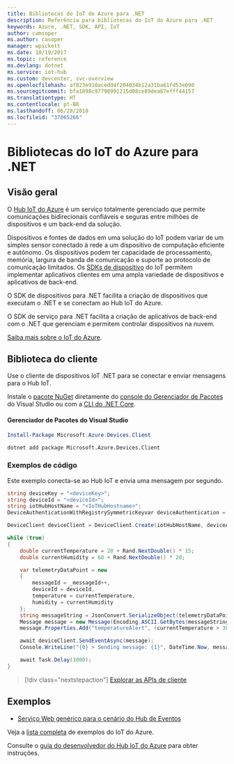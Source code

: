 ```yaml
---
title: Bibliotecas do IoT do Azure para .NET
description: Referência para bibliotecas do IoT do Azure para .NET
keywords: Azure, .NET, SDK, API, IoT
author: camsoper
ms.author: casoper
manager: wpickett
ms.date: 10/19/2017
ms.topic: reference
ms.devlang: dotnet
ms.service: iot-hub
ms.custom: devcenter, svc-overview
ms.openlocfilehash: af823e910acedd4f204034b12a31ba61fd53e090
ms.sourcegitcommit: bfa1898c97798991215d08ce89dea87efff44157
ms.translationtype: HT
ms.contentlocale: pt-BR
ms.lasthandoff: 06/28/2018
ms.locfileid: "37065266"
---
```

# <a name="azure-iot-libraries-for-net"></a>Bibliotecas do IoT do Azure para .NET

## <a name="overview"></a>Visão geral

O [Hub IoT do Azure](https://azure.microsoft.com/services/iot-hub/) é um serviço totalmente gerenciado que permite comunicações bidirecionais confiáveis e seguras entre milhões de dispositivos e um back-end da solução.

Dispositivos e fontes de dados em uma solução do IoT podem variar de um simples sensor conectado à rede a um dispositivo de computação eficiente e autônomo. Os dispositivos podem ter capacidade de processamento, memória, largura de banda de comunicação e suporte ao protocolo de comunicação limitados. Os [SDKs de dispositivo](https://docs.microsoft.com/azure/iot-hub/iot-hub-devguide-sdks) do IoT permitem implementar aplicativos clientes em uma ampla variedade de dispositivos e aplicativos de back-end.

O SDK de dispositivos para .NET facilita a criação de dispositivos que executam o .NET e se conectam ao Hub IoT do Azure.

O SDK de serviço para .NET facilita a criação de aplicativos de back-end com o .NET que gerenciam e permitem controlar dispositivos na nuvem.

[Saiba mais sobre o IoT do Azure](https://docs.microsoft.com/azure/iot-hub/).


## <a name="client-library"></a>Biblioteca do cliente

Use o cliente de dispositivos IoT .NET para se conectar e enviar mensagens para o Hub IoT.

Instale o [pacote NuGet]( https://www.nuget.org/packages/Microsoft.Azure.Devices.Client) diretamente do [console do Gerenciador de Pacotes][PackageManager] do Visual Studio ou com a [CLI do .NET Core][DotNetCLI].

#### <a name="visual-studio-package-manager"></a>Gerenciador de Pacotes do Visual Studio

```powershell
Install-Package Microsoft.Azure.Devices.Client
```

```bash
dotnet add package Microsoft.Azure.Devices.Client
```
### <a name="code-examples"></a>Exemplos de código 

Este exemplo conecta-se ao Hub IoT e envia uma mensagem por segundo.

```csharp
string deviceKey = "<deviceKey>";
string deviceId = "<deviceId>";
string iotHubHostName = "<IoTHubHostname>";
DeviceAuthenticationWithRegistrySymmetricKeyvar deviceAuthentication = new DeviceAuthenticationWithRegistrySymmetricKey(deviceId, deviceKey);

DeviceClient deviceClient = DeviceClient.Create(iotHubHostName, deviceAuthentication, TransportType.Mqtt);

while (true)
{
    double currentTemperature = 20 + Rand.NextDouble() * 15;
    double currentHumidity = 60 + Rand.NextDouble() * 20;

    var telemetryDataPoint = new
    {
        messageId = _messageId++,
        deviceId = deviceId,
        temperature = currentTemperature,
        humidity = currentHumidity
    };
    string messageString = JsonConvert.SerializeObject(telemetryDataPoint);
    Message message = new Message(Encoding.ASCII.GetBytes(messageString));
    message.Properties.Add("temperatureAlert", (currentTemperature > 30) ? "true" : "false");

    await deviceClient.SendEventAsync(message);
    Console.WriteLine("{0} > Sending message: {1}", DateTime.Now, messageString);

    await Task.Delay(1000);
}
```


> [!div class="nextstepaction"]
> [Explorar as APIs de cliente](/dotnet/api/overview/azure/iot/client)

## <a name="samples"></a>Exemplos

- [Serviço Web genérico para o cenário do Hub de Eventos](https://azure.microsoft.com/resources/samples/event-hubs-dotnet-importfromweb/)

Veja a [lista completa](https://azure.microsoft.com/resources/samples/?platform=dotnet&service=iot-hub) de exemplos do IoT do Azure.

Consulte o [guia do desenvolvedor do Hub IoT do Azure](https://docs.microsoft.com/azure/iot-hub/iot-hub-devguide) para obter instruções.

[PackageManager]: https://docs.microsoft.com/nuget/tools/package-manager-console
[DotNetCLI]: https://docs.microsoft.com/dotnet/core/tools/dotnet-add-package
